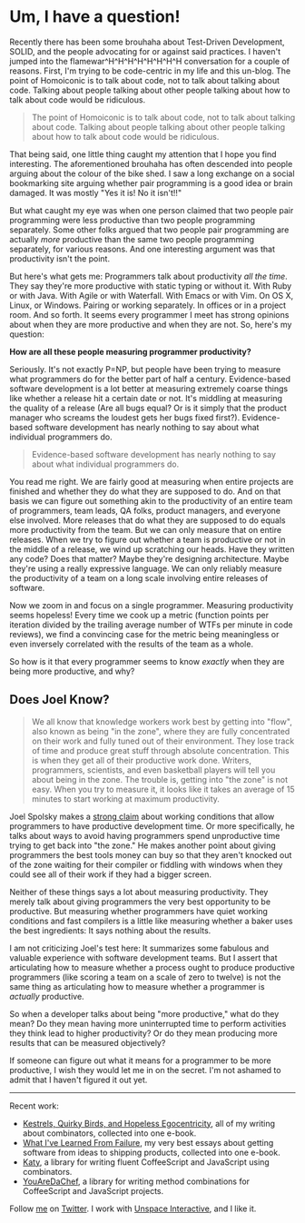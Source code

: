 Um, I have a question!
===

Recently there has been some brouhaha about Test-Driven Development, SOLID, and the people advocating for or against said practices. I haven't jumped into the flamewar^H^H^H^H^H^H^H^H conversation for a couple of reasons. First, I'm trying to be code-centric in my life and this un-blog. The point of Homoiconic is to talk about code, not to talk about talking about code. Talking about people talking about other people talking about how to talk about code would be ridiculous.

> The point of Homoiconic is to talk about code, not to talk about talking about code. Talking about people talking about other people talking about how to talk about code would be ridiculous.

That being said, one little thing caught my attention that I hope you find interesting. The aforementioned brouhaha has often descended into people arguing about the colour of the bike shed. I saw a long exchange on a social bookmarking site arguing whether pair programming is a good idea or brain damaged. It was mostly "Yes it is! No it isn't!!"

But what caught my eye was when one person claimed that two people pair programming were less productive than two people programming separately. Some other folks argued that two people pair programming are actually *more* productive than the same two people programming separately, for various reasons. And one interesting argument was that productivity isn't the point.

But here's what gets me: Programmers talk about productivity *all the time*. They say they're more productive with static typing or without it. With Ruby or with Java. With Agile or with Waterfall. With Emacs or with Vim. On OS X, Linux, or Windows. Pairing or working separately. In offices or in a project room. And so forth. It seems every programmer I meet has strong opinions about when they are more productive and when they are not. So, here's my question:

**How are all these people measuring programmer productivity?**

Seriously. It's not exactly P=NP, but people have been trying to measure what programmers do for the better part of half a century. Evidence-based software development is a lot better at measuring extremely coarse things like whether a release hit a certain date or not. It's middling at measuring the quality of a release (Are all bugs equal? Or is it simply that the product manager who screams the loudest gets her bugs fixed first?). Evidence-based software development has nearly nothing to say about what individual programmers do.

> Evidence-based software development has nearly nothing to say about what individual programmers do.

You read me right. We are fairly good at measuring when entire projects are finished and whether they do what they are supposed to do. And on that basis we can figure out something akin to the productivity of an entire team of programmers, team leads, QA folks, product managers, and everyone else involved. More releases that do what they are supposed to do equals more productivity from the team. But we can only measure that on entire releases. When we try to figure out whether a team is productive or not in the middle of a release, we wind up scratching our heads. Have they written any code? Does that matter? Maybe they're designing architecture. Maybe they're using a really expressive language. We can only reliably measure the productivity of a team on a long scale involving entire releases of software.

Now we zoom in and focus on a single programmer. Measuring productivity seems hopeless! Every time we cook up a metric (function points per iteration divided by the trailing average number of WTFs per minute in code reviews), we find a convincing case for the metric being meaningless or even inversely correlated with the results of the team as a whole.

So how is it that every programmer seems to know *exactly* when they are being more productive, and why?

Does Joel Know?
---

> We all know that knowledge workers work best by getting into "flow", also known as being "in the zone", where they are fully concentrated on their work and fully tuned out of their environment. They lose track of time and produce great stuff through absolute concentration. This is when they get all of their productive work done. Writers, programmers, scientists, and even basketball players will tell you about being in the zone. The trouble is, getting into "the zone" is not easy. When you try to measure it, it looks like it takes an average of 15 minutes to start working at maximum productivity.

Joel Spolsky makes a [strong claim](http://www.joelonsoftware.com/articles/fog0000000043.html "The Joel Test: 12 Steps to Better Code") about working conditions that allow programmers to have productive development time. Or more specifically, he talks about ways to avoid having programmers spend unproductive time trying to get back into "the zone." He makes another point about giving programmers the best tools money can buy so that they aren't knocked out of the zone waiting for their compiler or fiddling with windows when they could see all of their work if they had a bigger screen.

Neither of these things says a lot about measuring productivity. They merely talk about giving programmers the very best opportunity to be productive. But measuring whether programmers have quiet working conditions and fast compilers is a little like measuring whether a baker uses the best ingredients: It says nothing about the results.

I am not criticizing Joel's test here: It summarizes some fabulous and valuable experience with software development teams. But I assert that articulating how to measure whether a process ought to produce productive programmers (like scoring a team on a scale of zero to twelve) is not the same thing as articulating how to measure whether a programmer is *actually* productive.

So when a developer talks about being "more productive," what do they mean? Do they mean having more uninterrupted time to perform activities they think lead to higher productivity? Or do they mean producing more results that can be measured objectively?

If someone can figure out what it means for a programmer to be more productive, I wish they would let me in on the secret. I'm not ashamed to admit that I haven't figured it out yet.

---

Recent work:

* [Kestrels, Quirky Birds, and Hopeless Egocentricity](http://leanpub.com/combinators), all of my writing about combinators, collected into one e-book.
* [What I've Learned From Failure](http://leanpub.com/shippingsoftware), my very best essays about getting software from ideas to shipping products, collected into one e-book.
* [Katy](http://github.com/raganwald/Katy), a library for writing fluent CoffeeScript and JavaScript using combinators.
* [YouAreDaChef](http://github.com/raganwald/YouAreDaChef), a library for writing method combinations for CoffeeScript and JavaScript projects.

Follow [me](http://reginald.braythwayt.com) on [Twitter](http://twitter.com/raganwald). I work with [Unspace Interactive](http://unspace.ca), and I like it.
